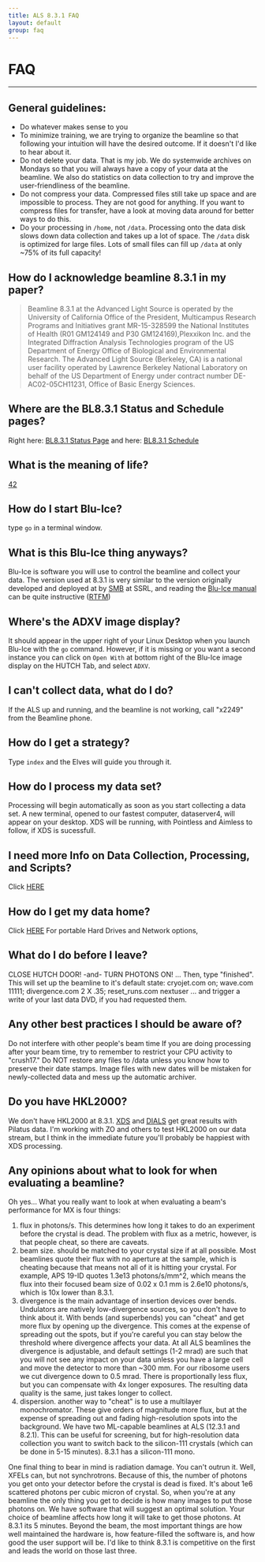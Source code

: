 ```yaml
---
title: ALS 8.3.1 FAQ
layout: default
group: faq
---
```


# FAQ

---
## General guidelines:

* Do whatever makes sense to you
* To minimize training, we are trying to organize the beamline so that following your intuition will have the desired outcome.  If it doesn't I'd like to hear about it.
* Do not delete your data. That is my job. We do systemwide archives on Mondays so that you will always have a copy of your data at the beamline. We also do statistics on data collection to try and improve the user-friendliness of the beamline.
* Do not compress your data. Compressed files still take up space and are impossible to process. They are not good for anything. If you want to compress files for transfer, have a look at moving data around for better ways to do this.
* Do your processing in `/home`, not `/data`. Processing onto the data disk slows down data collection and takes up a lot of space. The `/data` disk is optimized for large files. Lots of small files can fill up `/data` at only ~75% of its full capacity!

## How do I acknowledge beamline 8.3.1 in my paper?

> Beamline 8.3.1 at the Advanced Light Source is operated by the University of California Office of the President, Multicampus Research Programs and Initiatives grant MR-15-328599 the National Institutes of Health (R01 GM124149 and P30 GM124169),Plexxikon Inc. and the Integrated Diffraction Analysis Technologies program of the US Department of Energy Office of Biological and Environmental Research. The Advanced Light Source (Berkeley, CA) is a national user facility operated by Lawrence Berkeley National Laboratory on behalf of the US Department of Energy under contract number DE-AC02-05CH11231, Office of Basic Energy Sciences. </p> </blockquote>

## Where are the BL8.3.1 Status and Schedule pages?

Right here: [BL8.3.1 Status Page](/beamline/status/) and here: [BL8.3.1 Schedule](/beamline/schedule/)

## What is the meaning of life?

[42](https://en.wikipedia.org/wiki/42_(number)#The_Hitchhiker's_Guide_to_the_Galaxy)

## How do I start Blu-Ice?

type `go` in a terminal window.

## What is this Blu-Ice thing anyways?

Blu-Ice is software you will use to control the beamline and collect your data. The version used at
8.3.1 is very similar to the version originally developed and deployed at by
[SMB](https://www-ssrl.slac.stanford.edu/smb/) at SSRL, and reading the
[Blu-Ice manual](https://smb.slac.stanford.edu/facilities/software/blu-ice/) can be quite
instructive ([RTFM](https://en.wikipedia.org/wiki/RTFM))

## Where's the ADXV image display?

It should appear in the upper right of your Linux Desktop when you launch Blu-Ice with the `go`
command. However, if it is missing or you want a second instance you can click on `Open With` at
bottom right of the Blu-Ice image display on the HUTCH Tab, and select `ADXV`.

## I can't collect data, what do I do?

If the ALS up and running, and the beamline is not working, call "x2249" from the Beamline phone.

## How do I get a strategy?

Type `index` and the Elves will guide you through it.

## How do I process my data set?

Processing will begin automatically as soon as you start collecting a data set.
A new terminal, opened to our fastest computer, dataserver4, will appear on your desktop.
XDS will be running, with Pointless and Aimless to follow, if XDS is sucessfull.

## I need more Info on Data Collection, Processing, and Scripts?

Click [HERE](http://bl831.als.lbl.gov/~gmeigs/useful_scripts.html)

## How do I get my data home?

Click [HERE](http://bl831.als.lbl.gov/~gmeigs/data_backup.html) For portable Hard Drives and Network options,

## What do I do before I leave?

  CLOSE HUTCH DOOR!   -and-   TURN PHOTONS ON!
... Then, type "finished". This will set up the beamline to it's default state:
cryojet.com on; wave.com 11111; divergence.com 2 X .35; reset_runs.com nextuser
... and trigger a write of your last data DVD, if you had requested them.

## Any other best practices I should be aware of?

Do not interfere with other people's beam time
If you are doing processing after your beam time, try to remember to restrict your CPU activity to "crush17." Do NOT restore any files to /data unless you know how to preserve their date stamps. Image files with new dates will be mistaken for newly-collected data and mess up the automatic archiver.

## Do you have HKL2000?

We don't have HKL2000 at 8.3.1. [XDS](https://xds.mr.mpg.de) and [DIALS](https://dials.github.io)
get great results with Pilatus data. I'm working with ZO and others to test HKL2000 on our data
stream, but I think in the immediate future you'll probably be happiest with XDS processing.

## Any opinions about what to look for when evaluating a beamline?

Oh yes... What you really want to look at when evaluating a beam's performance for MX is four things:
1. flux in photons/s.  This determines how long it takes to do an experiment before the crystal is dead. The problem with flux as a metric, however, is that people cheat, so there are caveats.
2. beam size. should be matched to your crystal size if at all possible.  Most beamlines quote their flux with no aperture at the sample, which is cheating because that means not all of it is hitting your crystal. For example, APS 19-ID quotes 1.3e13 photons/s/mm^2, which means the flux into their focused beam size of 0.02 x 0.1 mm is 2.6e10 photons/s, which is 10x lower than 8.3.1.
3. divergence is the main advantage of insertion devices over bends. Undulators are natively low-divergence sources, so you don't have to think about it.  With bends (and superbends) you can "cheat" and get more flux by opening up the divergence.  This comes at the expense of spreading out the spots, but if you're careful you can stay below the threshold where divergence affects your data.  At all ALS beamlines the divergence is adjustable, and default settings (1-2 mrad) are such that you will not see any impact on your data unless you have a large cell and move the detector to more than ~300 mm.  For our ribosome users we cut divergence down to 0.5 mrad.  There is proportionally less flux, but you can compensate with 4x longer exposures.  The resulting data quality is the same, just takes longer to collect.  
4. dispersion. another way to "cheat" is to use a multilayer monochromator.  These give orders of magnitude more flux, but at the expense of spreading out and fading high-resolution spots into the background. We have two ML-capable beamlines at ALS (12.3.1 and 8.2.1).  This can be useful for screening, but for high-resolution data collection you want to switch back to the silicon-111 crystals (which can be done in 5-15 minutes).  8.3.1 has a silicon-111 mono.

One final thing to bear in mind is radiation damage.  You can't outrun it.  Well, XFELs can, but not synchrotrons.  Because of this, the number of photons you get onto your detector before the crystal is dead is fixed.  It's about 1e6 scattered photons per cubic micron of crystal.  So, when you're at any beamline the only thing you get to decide is how many images to put those photons on.  We have software that will suggest an optimal solution.  Your choice of beamline affects how long it will take to get those photons.  At 8.3.1 its 5 minutes.  Beyond the beam, the most important things are how well maintained the hardware is, how feature-filled the software is, and how good the user support will be.  I'd like to think 8.3.1 is competitive on the first and leads the world on those last three.
